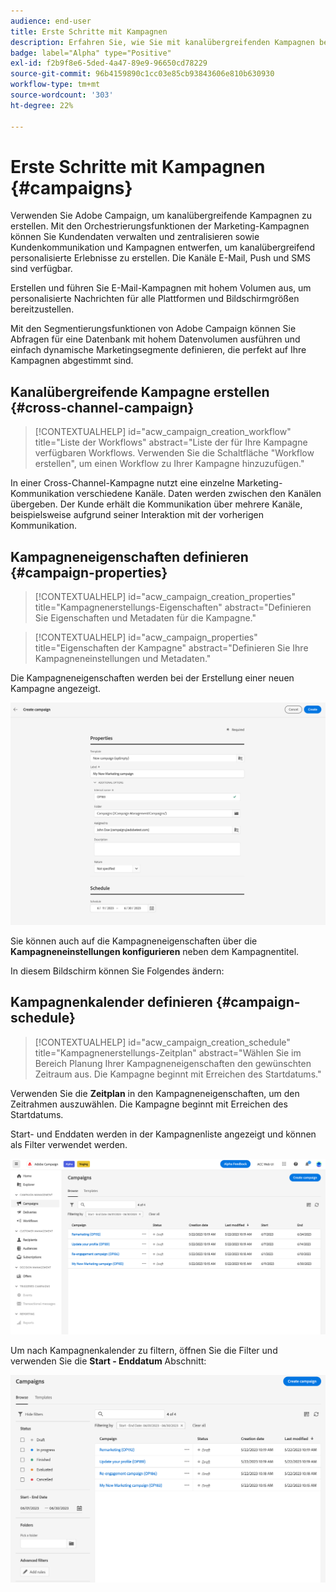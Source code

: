 ```yaml
---
audience: end-user
title: Erste Schritte mit Kampagnen
description: Erfahren Sie, wie Sie mit kanalübergreifenden Kampagnen beginnen
badge: label="Alpha" type="Positive"
exl-id: f2b9f8e6-5ded-4a47-89e9-96650cd78229
source-git-commit: 96b4159890c1cc03e85cb93843606e810b630930
workflow-type: tm+mt
source-wordcount: '303'
ht-degree: 22%

---
```


# Erste Schritte mit Kampagnen {#campaigns}

Verwenden Sie Adobe Campaign, um kanalübergreifende Kampagnen zu erstellen. Mit den Orchestrierungsfunktionen der Marketing-Kampagnen können Sie Kundendaten verwalten und zentralisieren sowie Kundenkommunikation und Kampagnen entwerfen, um kanalübergreifend personalisierte Erlebnisse zu erstellen. Die Kanäle E-Mail, Push und SMS sind verfügbar.

Erstellen und führen Sie E-Mail-Kampagnen mit hohem Volumen aus, um personalisierte Nachrichten für alle Plattformen und Bildschirmgrößen bereitzustellen.
<!--Measure the effectiveness of your deliveries with detailed reports including thecounts of opens, clicks, forwards, and more.--> Mit den Segmentierungsfunktionen von Adobe Campaign können Sie Abfragen für eine Datenbank mit hohem Datenvolumen ausführen und einfach dynamische Marketingsegmente definieren, die perfekt auf Ihre Kampagnen abgestimmt sind.

## Kanalübergreifende Kampagne erstellen {#cross-channel-campaign}


>[!CONTEXTUALHELP]
>id="acw_campaign_creation_workflow"
>title="Liste der Workflows"
>abstract="Liste der für Ihre Kampagne verfügbaren Workflows. Verwenden Sie die Schaltfläche &quot;Workflow erstellen&quot;, um einen Workflow zu Ihrer Kampagne hinzuzufügen."



In einer Cross-Channel-Kampagne nutzt eine einzelne Marketing-Kommunikation verschiedene Kanäle. Daten werden zwischen den Kanälen übergeben. Der Kunde erhält die Kommunikation über mehrere Kanäle, beispielsweise aufgrund seiner Interaktion mit der vorherigen Kommunikation.

## Kampagneneigenschaften definieren {#campaign-properties}

>[!CONTEXTUALHELP]
>id="acw_campaign_creation_properties"
>title="Kampagnenerstellungs-Eigenschaften"
>abstract="Definieren Sie Eigenschaften und Metadaten für die Kampagne."

>[!CONTEXTUALHELP]
>id="acw_campaign_properties"
>title="Eigenschaften der Kampagne"
>abstract="Definieren Sie Ihre Kampagneneinstellungen und Metadaten."

Die Kampagneneigenschaften werden bei der Erstellung einer neuen Kampagne angezeigt.

![Kampagneneigenschaften definieren](assets/campaign-properties.png)

Sie können auch auf die Kampagneneigenschaften über die **Kampagneneinstellungen konfigurieren** neben dem Kampagnentitel.

In diesem Bildschirm können Sie Folgendes ändern:



## Kampagnenkalender definieren {#campaign-schedule}

>[!CONTEXTUALHELP]
>id="acw_campaign_creation_schedule"
>title="Kampagnenerstellungs-Zeitplan"
>abstract="Wählen Sie im Bereich Planung Ihrer Kampagneneigenschaften den gewünschten Zeitraum aus. Die Kampagne beginnt mit Erreichen des Startdatums."

Verwenden Sie die **Zeitplan** in den Kampagneneigenschaften, um den Zeitrahmen auszuwählen. Die Kampagne beginnt mit Erreichen des Startdatums.

Start- und Enddaten werden in der Kampagnenliste angezeigt und können als Filter verwendet werden.

![Liste der Kampagnen](assets/campaign-list.png)

Um nach Kampagnenkalender zu filtern, öffnen Sie die Filter und verwenden Sie die **Start - Enddatum** Abschnitt:

![Liste der Kampagnen](assets/campaign-filter-on-dates.png)

